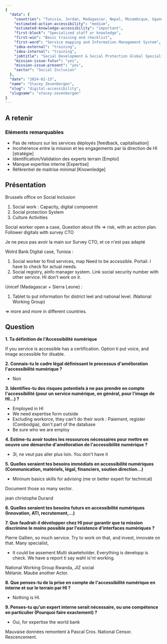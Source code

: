 ```yaml
---
{
  "data": {
    "countries": "Tunisia, Jordan, Madagascar, Nepal, Mozambique, Uganda, Rwanda, Kenya, DR Congo, Lao PDR",
    "estimated-action-accessibility": "medium",
    "estimated-knowledge-accessibility": "important",
    "first-block": "Specialized staff or knowledge",
    "first-win": "Basic training and checklist",
    "first-word": "Service mapping and Information Management System",
    "idea-external": "training",
    "idea-internal": "training",
    "jobtitle": "Social Development & Social Protection Global Specialist",
    "mission-issue-futur": "yes",
    "mission-issue-present": "yes",
    "sector": "Social Inclusion"
  },
  "date": "2024-02-15",
  "name": "Stacey Zevenbergen",
  "slug": "digital-accessibility",
  "slugname": "stacey-zevenbergen"
}
---
```


## A retenir

### Eléments remarquables
 
 - Pas de retours sur les services déployés [feedback, capitalisation]
 - Incohérence entre la mission et les engagements par la direction de HI [stratégie]
 - Identification/Validation des experts terrain [Emploi]
 - Manque expertise interne [Expertise]
 - Référentiel de maitrise minimal [Knownledge]

## Présentation

Brussels office on Social Inclusion

 1. Social work : Capacity, digital compoennt
 2. Social protection System
 3. Culture Activities

Social worker open a case, Question about life => risk, with an action plan. 
Follower digitals with survey CTO

Je ne peux pas avoir la main sur Survey CTO, et ce n'est pas adapté

Wolrd Bank Digital case, Tunisia : 
  1. Social worker to find services, map Need to be accessible. Portail. I have to check for actual needs.
  2. Social registry, ainfo manager system. Link social security number with other service. HI don't work on it.

Unicef (Madagascar + Sierra Leone) : 
 1. Tablet to put information for district leel and national level. (National Working Group)
 
=> more and more in different countries.


## Question

**1. Ta définition de l'Accessibilité numérique**

If you service is accessible has a certification. Option ti put voice, and image accessible for disable.

**2. Connais-tu le cadre légal définissant le processus d'amélioration l'accessibilité numérique ?**

 - Non

**3. Identifies-tu des risques potentiels à ne pas prendre en compte l'accessibilité (pour un service numérique, en général, pour l'image de HI...) ?**
 
 - Employed in HI
 - We need expertise form outside
 - Excluding workorce, they can't do their work : Paiement, register  (Combodgia), don't part of the database
 - Be sure who we are employ

**4. Estime-tu avoir toutes les ressources nécessaires pour mettre en oeuvre une démarche d'amélioration de l'accessibilité numérique ?**

 - 3I, ne veut pas aller plus loin. You don't have it

**5. Quelles seraient tes besoins immédiats en accessibilité numériques (Communication, matériels, légal, financiers, soutien direction...)**
 
 - Mininum basics skills for advising (me or better expert for technical) 

Document those so many sector. 

jean christophe Durand

**6. Quelles seraient tes besoins futurs en accessibilité numériques (Innovation, ATI, recrutement,...)**

**7. Que faudrait-il développer chez HI pour garantir que ta mission discrimine le moins possible par l'existence d'interfaces numériques ?**

Pierre Gallien, so much service. 
Try to work on that, and invest, innovate on that.
Many specialist,

 - It could be assement Multi skaeteholder. Everything is developp is check.
 We have a report ti say waht is'nt working.

 National Working Group Rwanda, JIZ social  
 Mélanie. Maube another Actor.


**8. Que penses-tu de la prise en compte de l'accessibilité numérique en interne et sur le terrain par HI ?**

 - Nothing is HI. 

**9. Penses-tu qu'un expert interne serait nécessaire, ou une compétence en particulier (Pourquoi faire exactement) ?**

 - Oui, for expertise the world bank 

Mauvaise données remontent à Pascal Cros. National Censor. Rescencement. 